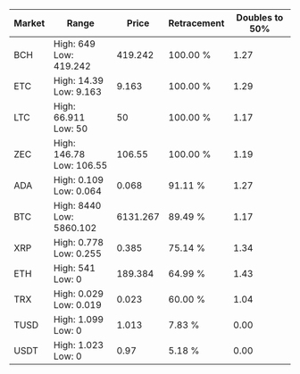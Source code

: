 | Market | Range | Price| Retracement | Doubles to 50% |
| --- | --- | --- | --- | --- |
| BCH | High: 649<br />Low: 419.242 | 419.242 | 100.00 % | 1.27 |
| ETC | High: 14.39<br />Low: 9.163 | 9.163 | 100.00 % | 1.29 |
| LTC | High: 66.911<br />Low: 50 | 50 | 100.00 % | 1.17 |
| ZEC | High: 146.78<br />Low: 106.55 | 106.55 | 100.00 % | 1.19 |
| ADA | High: 0.109<br />Low: 0.064 | 0.068 | 91.11 % | 1.27 |
| BTC | High: 8440<br />Low: 5860.102 | 6131.267 | 89.49 % | 1.17 |
| XRP | High: 0.778<br />Low: 0.255 | 0.385 | 75.14 % | 1.34 |
| ETH | High: 541<br />Low: 0 | 189.384 | 64.99 % | 1.43 |
| TRX | High: 0.029<br />Low: 0.019 | 0.023 | 60.00 % | 1.04 |
| TUSD | High: 1.099<br />Low: 0 | 1.013 | 7.83 % | 0.00 |
| USDT | High: 1.023<br />Low: 0 | 0.97 | 5.18 % | 0.00 |
